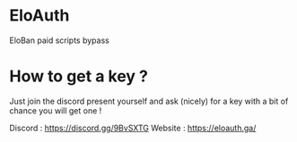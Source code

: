 # EloAuth
EloBan paid scripts bypass
# How to get a key ?
Just join the discord present yourself and ask (nicely) for a key with a bit of chance you will get one !

Discord : https://discord.gg/9BvSXTG
Website : https://eloauth.ga/